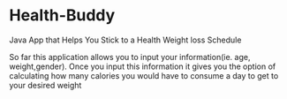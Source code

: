 # Health-Buddy
 Java App that Helps You Stick to a Health Weight loss Schedule
 
So far this application allows you to input your information(ie. age, weight,gender). 
Once you input this information it gives you the option of calculating how many calories you would have to consume a day to get to your desired weight
